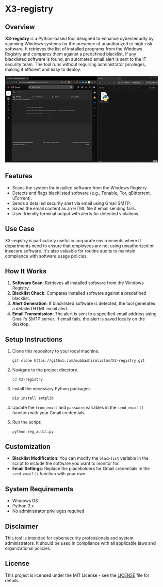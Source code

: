 
# X3-registry

## Overview
**X3-registry** is a Python-based tool designed to enhance cybersecurity by scanning Windows systems for the presence of unauthorized or high-risk software. It retrieves the list of installed programs from the Windows Registry and compares them against a predefined blacklist. If any blacklisted software is found, an automated email alert is sent to the IT security team. The tool runs without requiring administrator privileges, making it efficient and easy to deploy.

![X3-reg ](banner.png)

## Features
- Scans the system for installed software from the Windows Registry.
- Detects and flags blacklisted software (e.g., Tenable, Tor, qBittorrent, uTorrent).
- Sends a detailed security alert via email using Gmail SMTP.
- Saves the email content as an HTML file if email sending fails.
- User-friendly terminal output with alerts for detected violations.

## Use Case
X3-registry is particularly useful in corporate environments where IT departments need to ensure that employees are not using unauthorized or insecure software. It's also valuable for routine audits to maintain compliance with software usage policies.

## How It Works
1. **Software Scan**: Retrieves all installed software from the Windows Registry.
2. **Blacklist Check**: Compares installed software against a predefined blacklist.
3. **Alert Generation**: If blacklisted software is detected, the tool generates a detailed HTML email alert.
4. **Email Transmission**: The alert is sent to a specified email address using Gmail's SMTP server. If email fails, the alert is saved locally on the desktop.

## Setup Instructions
1. Clone this repository to your local machine.
   ```bash
   git clone https://github.com/mubbashirulislam/X3-registry.git
   ```
2. Navigate to the project directory.
   ```bash
   cd X3-registry
   ```
3. Install the necessary Python packages:
   ```bash
   pip install smtplib
   ```
4. Update the `from_email` and `password` variables in the `send_email()` function with your Gmail credentials.

5. Run the script:
   ```bash
   python reg_audit.py
   ```

## Customization
- **Blacklist Modification**: You can modify the `blacklist` variable in the script to include the software you want to monitor for.
- **Email Settings**: Replace the placeholders for Gmail credentials in the `send_email()` function with your own.

## System Requirements
- Windows OS
- Python 3.x
- No administrator privileges required

## Disclaimer
This tool is intended for cybersecurity professionals and system administrators. It should be used in compliance with all applicable laws and organizational policies.

## License
This project is licensed under the MIT License - see the [LICENSE](LICENSE) file for details.


